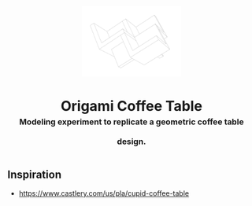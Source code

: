 <!-- 2023-12-28 -->

<p align="center">
  <img src="../../plans/origami-coffee-table/wireframe.png" width="40%"/>
</p>
<h1 align="center">
  Origami Coffee Table
  <br>
  <sup><sub><sup>Modeling experiment to replicate a geometric coffee table design.<sup></sub>
</h1>

## Inspiration

- https://www.castlery.com/us/pla/cupid-coffee-table
